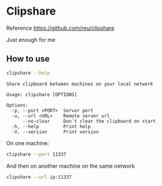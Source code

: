 # Clipshare

Reference <https://github.com/reu/clipshare>

Just enough for me

## How to use

```bash
clipshare --help
```

```text
Share clipboard between machines on your local network

Usage: clipshare [OPTIONS]

Options:
  -p, --port <PORT>  Server port
  -u, --url <URL>    Remote server url
      --no-clear     Don´t clear the clipboard on start
  -h, --help         Print help
  -V, --version      Print version
```

On one machine:

```bash
clipshare --port 11337
```

And then on another machine on the same network

```bash
clipshare --url ip:11337
```
